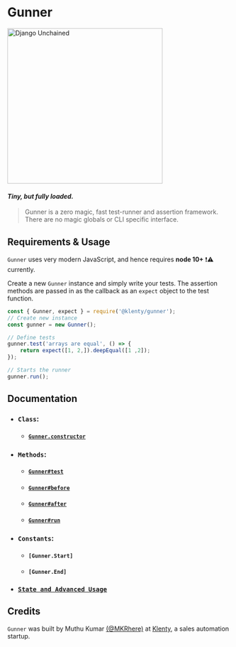 # Gunner

<img alt="Django Unchained" src="https://raw.githubusercontent.com/klenty/Gunner/master/assets/gun.jpeg" height="350" />

#### _Tiny, but fully loaded._

> Gunner is a zero magic, fast test-runner and assertion framework. There are no magic globals or CLI specific interface.

## Requirements & Usage

`Gunner` uses very modern JavaScript, and hence requires **node 10+** ❗️⚠️ currently.

Create a new `Gunner` instance and simply write your tests. The assertion methods are passed in as the callback as an `expect` object to the test function.

```JavaScript
const { Gunner, expect } = require('@klenty/gunner');
// Create new instance
const gunner = new Gunner();

// Define tests
gunner.test('arrays are equal', () => {
	return expect([1, 2,]).deepEqual([1 ,2]);
});

// Starts the runner
gunner.run();
```

## Documentation

- ### `Class`:
	- #### [`Gunner.constructor`](https://github.com/klenty/Gunner/blob/master/DOCUMENTATION.md#new-gunner-options)

- ### `Methods`:
	- #### [`Gunner#test`](https://github.com/klenty/Gunner/blob/master/DOCUMENTATION.md#gunnertest-title-implementation)
	- #### [`Gunner#before`](https://github.com/klenty/Gunner/blob/master/DOCUMENTATION.md#gunnerbefore-title-implementation)
	- #### [`Gunner#after`](https://github.com/klenty/Gunner/blob/master/DOCUMENTATION.md#gunnerafter-title-implementation)
	- #### [`Gunner#run`](https://github.com/klenty/Gunner/blob/master/DOCUMENTATION.md#gunnerrun-options)

- ### `Constants`:
	- #### `[Gunner.Start]`
	- #### `[Gunner.End]`

- ### [`State and Advanced Usage`](https://github.com/klenty/Gunner/blob/master/DOCUMENTATION.md#state)

## Credits

`Gunner` was built by Muthu Kumar [(@MKRhere)](https://github.com/MKRhere) at [Klenty](https://klenty.com), a sales automation startup.
